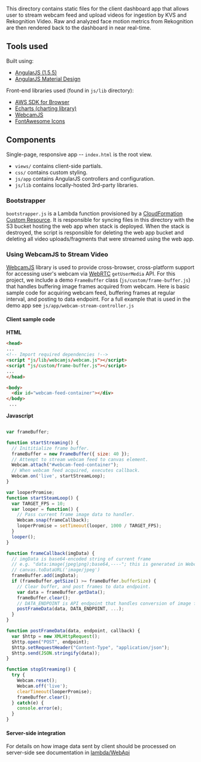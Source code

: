 This directory contains static files for the client dashboard app that allows user to stream webcam feed and upload videos for ingestion by KVS and Rekognition Video.
Raw and analyzed face motion metrics from Rekognition are then rendered back to the dashboard in near real-time.

## Tools used

Built using:

* [AngularJS (1.5.5)](https://angularjs.org/)
* [AngularJS Material Design](https://material.angularjs.org/1.1.6/)

Front-end libraries used (found in `js/lib` directory):
* [AWS SDK for Browser](https://aws.amazon.com/sdk-for-browser/)
* [Echarts (charting library)](https://github.com/ecomfe/echarts)
* [WebcamJS](https://github.com/jhuckaby/webcamjs/blob/master/DOCS.md)
* [FontAwesome Icons](https://fontawesome.com/)

## Components

Single-page, responsive app -- `index.html` is the root view.

* `views/` contains client-side partials.
* `css/` contains custom styling.
* `js/app` contains AngularJS controllers and configuration.
* `js/lib` contains locally-hosted 3rd-party libraries.

### Bootstrapper

`bootstrapper.js` is a Lambda function provisioned by a [CloudFormation Custom Resource](https://docs.aws.amazon.com/AWSCloudFormation/latest/UserGuide/template-custom-resources.html).
It is responsible for syncing files in this directory with the S3 bucket hosting the web app when stack is deployed. 
When the stack is destroyed, the script is responsible for deleting the web app bucket and deleting all video uploads/fragments that were streamed using the web app.

### Using WebcamJS to Stream Video

[WebcamJS](https://github.com/jhuckaby/webcamjs/blob/master/DOCS.md) library is used to provide cross-browser, cross-platform support for accessing user's webcam via [WebRTC](https://webrtc.github.io/samples/) `getUserMedia` API.
For this project, we include a demo `FrameBuffer` class (`js/custom/frame-buffer.js`) that handles buffering image frames acquired from webcam.
Here is basic sample code for acquiring webcam feed, buffering frames at regular interval, and posting to data endpoint. 
For a full example that is used in the demo app see `js/app/webcam-stream-controller.js`

#### Client sample code

**HTML**
```html
<head>
...
<!-- Import required dependencies !-->
<script "js/lib/webcamjs/webcam.js"></script>
<script "js/custom/frame-buffer.js"></script>
...
</head>

<body>
  <div id="webcam-feed-container"></div>
</body>
 ...
```
**Javascript**
```javascript

var frameBuffer;

function startStreaming() {
  // Inititialize frame buffer.
  frameBuffer = new FrameBuffer({ size: 40 });
  // Attempt to stream webcam feed to canvas element.
  Webcam.attach("#webcam-feed-container");
  // When webcam feed acquired, executes callback.
  Webcam.on('live', startStreamLoop);
}

var looperPromise;
function startSteamLoop() {
  var TARGET_FPS = 10;
  var looper = function() {
    // Pass current frame image data to handler.
    Webcam.snap(frameCallback);
    looperPromise = setTimeout(looper, 1000 / TARGET_FPS);
  }
  looper();
}

function frameCallback(imgData) {
  // imgData is base64-encoded string of current frame
  // e.g. "data:image(jpeg|png);base64,----"; this is generated in WebcamJS library by calling 
  // canvas.toDataURL('image/jpeg')
  frameBuffer.add(imgData);
  if (frameBuffer.getSize() >= frameBuffer.bufferSize) {
    // Clear buffer, and post frames to data endpoint.
    var data = frameBuffer.getData();
    frameBuffer.clear();
    // DATA_ENDPOINT is API endpoint that handles conversion of image frame sequence to streamable MKV fragment.
    postFrameData(data, DATA_ENDPOINT, ...);
  }
}

function postFrameData(data, endpoint, callback) {
  var $http = new XMLHttpRequest();
  $http.open("POST", endpoint);
  $http.setRequestHeader("Content-Type", "application/json");
  $http.send(JSON.stringify(data));
}

function stopStreaming() {
  try {
    Webcam.reset();
    Webcam.off('live');
    clearTimeout(looperPromise);
    frameBuffer.clear();
  } catch(e) {
    console.error(e);
  }
}

```

#### Server-side integration

For details on how image data sent by client should be processed on server-side see documentation in [lambda/WebApi](../lambda/WebApi/README.md#post-framedata)

